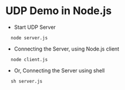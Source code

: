 # UDP Demo in Node.js

- Start UDP Server

```
  node server.js
```

- Connecting the Server, using Node.js client

```
  node client.js
```

- Or, Connecting the Server using shell

```
  sh server.js
```